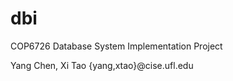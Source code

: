 dbi
===

COP6726 Database System Implementation Project

Yang Chen, Xi Tao
{yang,xtao}@cise.ufl.edu
